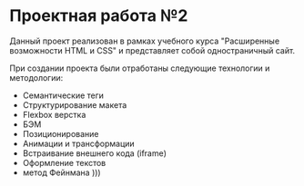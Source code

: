 # Проектная работа №2

Данный проект реализован в рамках учебного курса "Расширенные возможности HTML и CSS" и
представляет собой одностраничный сайт.

При создании проекта были отработаны следующие технологии и методологии:
* Семантические теги
* Структурирование макета
* Flexbox верстка
* БЭМ
* Позиционирование
* Анимации и трансформации
* Встраивание внешнего кода (iframe)
* Оформление текстов
* метод Фейнмана )))
